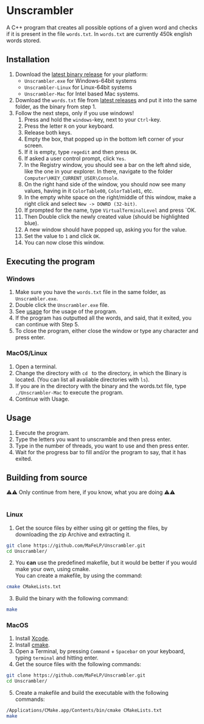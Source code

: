 # Unscrambler
A C++ program that creates all possible options of a given word and checks if it is present in the file `words.txt`. In `words.txt` are currently 450k english words stored.

## Installation
1. Download the [latest binary release](https://github.com/MaFeLP/Unscrambler/release/latest) for your platform:
	- `Unscrambler.exe` for Windows-64bit systems
	- `Unscrambler-Linux` for Linux-64bit systems
	- `Unscrambler-Mac` for Intel based Mac systems.
2. Download the `words.txt` file from [latest releases](https://github.com/MaFeLP/Unscrambler/release/latest) and put it into the same folder, as the binary from step 1.
3. Follow the next steps, only if you use windows!
	1. Press and hold the `windows`-key, next to your `Ctrl`-key.
	2. Press the letter `R` on your keyboard.
	3. Release both keys.
	3. Empty the box, that popped up in the bottom left corner of your screen.
	4. If it is empty, type `regedit` and then press `OK`.
	5. If asked a user control prompt, click `Yes`.
	6. In the Registry window, you should see a bar on the left ahnd side, like the one in your explorer. In there, navigate to the folder `Computer\HKEY_CURRENT_USER\Console`.
	7. On the right hand side of the window, you should now see many values, having in it `ColorTable00`, `ColorTable01`, etc.
	8. In the empty white space on the right/middle of this window, make a right click and select `New -> DOWRD (32-bit)`.
	9. If prompted for the name, type `VirtualTerminalLevel` and press `OK.
	10. Then Double click the newly created value (should be highlighted blue).
	11. A new window should have popped up, asking you for the value.
	12. Set the value to `1` and click `OK`.
	13. You can now close this window.

## Executing the program
### Windows
1. Make sure you have the `words.txt` file in the same folder, as `Unscrambler.exe`.
2. Double click the `Unscrambler.exe` file.
3. See [usage](#Usage) for the usage of the program.
4. If the program has outputted all the words,  and said, that it exited, you can continue with Step 5.
5. To close the program, either close the window or type any character and press enter.

### MacOS/Linux
1. Open a terminal.
2. Change the directory with `cd ` to the directory, in which the Binary is located. (You can list all avaliable directories with `ls`).
3. If you are in the directory with the binary and the words.txt file, type `./Unscrambler-Mac` to execute the program.
4. Continue with Usage.

## Usage
1. Execute the program.
2. Type the letters you want to unscramble and then press enter.
3. Type in the number of threads, you want to use and then press enter.
4. Wait for the progress bar to fill and/or the program to say, that it has exited.

## Building from source
⚠️⚠️ Only continue from here, if you know, what you are doing ⚠️⚠️ <br><br>
### Linux
1. Get the source files by either using git or getting the files, by downloading the zip Archive and extracting it.
```bash
git clone https://github.com/MaFeLP/Unscrambler.git
cd Unscrambler/
```

2. You **can** use the predefined makefile, but it would be better if you would make your own, using cmake.<br>
You can create a makefile, by using the command:
```bash
cmake CMakeLists.txt
```

3. Build the binary with the following command:
```bash
make
```

### MacOS
1. Install [Xcode](https://apps.apple.com/us/app/xcode/id497799835).
2. Install [cmake](https://cmake.org/download/).
3. Open a Terminal, by pressing `Command` + `Spacebar` on your keyboard, typing `terminal` and hitting enter.
4. Get the source files with the following commands:
```bash
git clone https://github.com/MaFeLP/Unscrambler.git
cd Unscrambler/
```

5. Create a makefile and build the executable with the following commands:
```bash
/Applications/CMake.app/Contents/bin/cmake CMakeLists.txt
make
```
